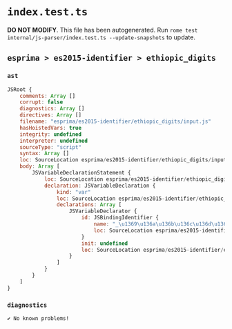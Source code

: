 # `index.test.ts`

**DO NOT MODIFY**. This file has been autogenerated. Run `rome test internal/js-parser/index.test.ts --update-snapshots` to update.

## `esprima > es2015-identifier > ethiopic_digits`

### `ast`

```javascript
JSRoot {
	comments: Array []
	corrupt: false
	diagnostics: Array []
	directives: Array []
	filename: "esprima/es2015-identifier/ethiopic_digits/input.js"
	hasHoistedVars: true
	integrity: undefined
	interpreter: undefined
	sourceType: "script"
	syntax: Array []
	loc: SourceLocation esprima/es2015-identifier/ethiopic_digits/input.js 1:0-2:0
	body: Array [
		JSVariableDeclarationStatement {
			loc: SourceLocation esprima/es2015-identifier/ethiopic_digits/input.js 1:0-1:14
			declaration: JSVariableDeclaration {
				kind: "var"
				loc: SourceLocation esprima/es2015-identifier/ethiopic_digits/input.js 1:0-1:14
				declarations: Array [
					JSVariableDeclarator {
						id: JSBindingIdentifier {
							name: "_\u1369\u136a\u136b\u136c\u136d\u136e\u136f\u1370\u1371"
							loc: SourceLocation esprima/es2015-identifier/ethiopic_digits/input.js 1:4-1:14 (_፩፪፫፬፭፮፯፰፱)
						}
						init: undefined
						loc: SourceLocation esprima/es2015-identifier/ethiopic_digits/input.js 1:4-1:14
					}
				]
			}
		}
	]
}
```

### `diagnostics`

```
✔ No known problems!

```
